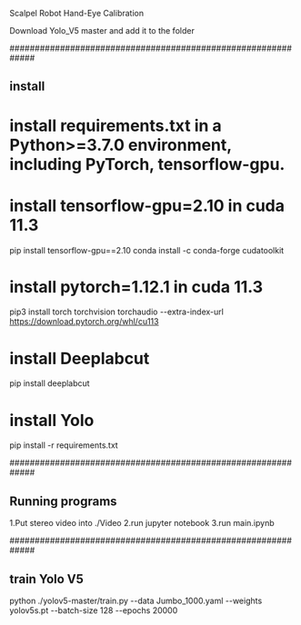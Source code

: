 Scalpel Robot Hand-Eye Calibration

Download Yolo_V5 master and add it to the folder

#############################################################
## install 
# install requirements.txt in a Python>=3.7.0 environment, including PyTorch, tensorflow-gpu.

# install tensorflow-gpu=2.10 in cuda 11.3
pip install tensorflow-gpu==2.10
conda install -c conda-forge cudatoolkit

# install pytorch=1.12.1 in cuda 11.3
pip3 install torch torchvision torchaudio --extra-index-url https://download.pytorch.org/whl/cu113

# install Deeplabcut
pip install deeplabcut

# install Yolo
pip install -r requirements.txt


#############################################################
## Running programs
1.Put stereo video into ./Video
2.run jupyter notebook
3.run main.ipynb


#############################################################
## train Yolo V5
python ./yolov5-master/train.py --data Jumbo_1000.yaml --weights yolov5s.pt --batch-size 128 --epochs 20000
